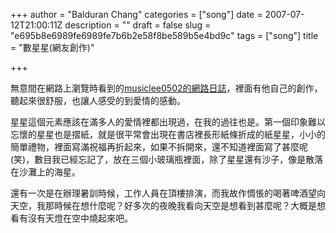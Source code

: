 +++
author = "Balduran Chang"
categories = ["song"]
date = 2007-07-12T21:00:11Z
description = ""
draft = false
slug = "e695b8e6989fe6989fe7b6b2e58f8be589b5e4bd9c"
tags = ["song"]
title = "數星星(網友創作)"

+++


無意間在網路上瀏覽時看到的[musiclee0502的網路日誌](http://www.wretch.cc/blog/musiclee0502&article_id=3145928 "musiclee0502的網路日誌 - 數星星（聽歌去）")，裡面有他自己的創作，聽起來很舒服，也讓人感受的到愛情的感動。

星星這個元素應該在滿多人的愛情裡都出現過，在我的過往也是。第一個印象難以忘懷的星星也是摺紙，就是很平常會出現在書店裡長形紙條折成的紙星星，小小的簡單禮物，裡面寫滿祝福再折起來，如果不拆開來，還不知道裡面寫了甚麼呢(笑)，數目我已經忘記了，放在三個小玻璃瓶裡面，除了星星還有沙子，像是散落在沙灘上的海星。

還有一次是在辦理暑訓時候，工作人員在頂樓排演，而我故作惆悵的喝著啤酒望向天空，我那時候在想什麼呢？好多次的夜晚我看向天空是想看到甚麼呢？大概是想看有沒有天燈在空中燒起來吧。

